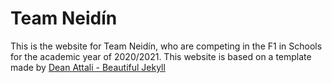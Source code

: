 # Team Neidín

This is the website for Team Neidín, who are competing in the F1 in Schools for the academic year of 2020/2021. This website is based on a template made by [Dean Attali - Beautiful Jekyll](https://beautifuljekyll.com/)
